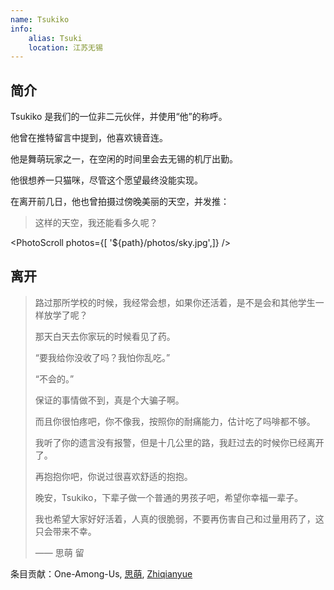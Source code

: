 ```yaml
---
name: Tsukiko
info:
    alias: Tsuki
    location: 江苏无锡
---
```


## 简介

Tsukiko 是我们的一位非二元伙伴，并使用“他”的称呼。

他曾在推特留言中提到，他喜欢镜音连。

他是舞萌玩家之一，在空闲的时间里会去无锡的机厅出勤。

他很想养一只猫咪，尽管这个愿望最终没能实现。

在离开前几日，他也曾拍摄过傍晚美丽的天空，并发推：

> 这样的天空，我还能看多久呢？

<PhotoScroll photos={[ '${path}/photos/sky.jpg',]} />  

## 离开

> 路过那所学校的时候，我经常会想，如果你还活着，是不是会和其他学生一样放学了呢？
>
> 那天白天去你家玩的时候看见了药。
>
> “要我给你没收了吗？我怕你乱吃。”
>
> “不会的。”
>
> 保证的事情做不到，真是个大骗子啊。
>
> 而且你很怕疼吧，你不像我，按照你的耐痛能力，估计吃了吗啡都不够。
> 
> 我听了你的遗言没有报警，但是十几公里的路，我赶过去的时候你已经离开了。
> 
> 再抱抱你吧，你说过很喜欢舒适的抱抱。
> 
> 晚安，Tsukiko，下辈子做一个普通的男孩子吧，希望你幸福一辈子。
>
> 我也希望大家好好活着，人真的很脆弱，不要再伤害自己和过量用药了，这只会带来不幸。
>
> —— 思萌 留

条目贡献：One-Among-Us, [思萌](https://twitter.com/mishengai), [Zhiqianyue](https://twitter.com/Zhiqianyue)
